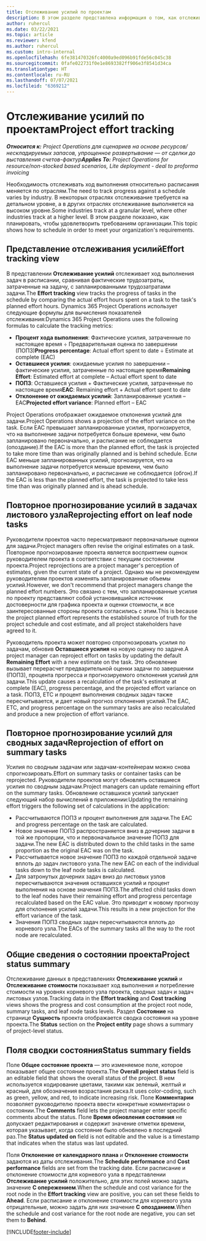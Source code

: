 ```yaml
---
title: Отслеживание усилий по проектам
description: В этом разделе представлена информация о том, как отслеживать усилия по проекту и ход выполнения.
author: ruhercul
ms.date: 03/22/2021
ms.topic: article
ms.reviewer: kfend
ms.author: ruhercul
ms.custom: intro-internal
ms.openlocfilehash: 6fe381470326fc4000a9ed096b91fde56c045c38
ms.sourcegitcommit: 0fafe022731f0e1e8693382ff906e3f8541d34ca
ms.translationtype: HT
ms.contentlocale: ru-RU
ms.lasthandoff: 07/07/2021
ms.locfileid: "6369212"
---
```

# <a name="project-effort-tracking"></a><span data-ttu-id="4d6d2-103">Отслеживание усилий по проектам</span><span class="sxs-lookup"><span data-stu-id="4d6d2-103">Project effort tracking</span></span>

<span data-ttu-id="4d6d2-104">_**Относится к:** Project Operations для сценариев на основе ресурсов/нескладируемых запасов, упрощенное развертывание — от сделки до выставления счетов-фактур_</span><span class="sxs-lookup"><span data-stu-id="4d6d2-104">_**Applies To:** Project Operations for resource/non-stocked based scenarios, Lite deployment - deal to proforma invoicing_</span></span>

<span data-ttu-id="4d6d2-105">Необходимость отслеживать ход выполнения относительно расписания меняется по отраслям.</span><span class="sxs-lookup"><span data-stu-id="4d6d2-105">The need to track progress against a schedule varies by industry.</span></span> <span data-ttu-id="4d6d2-106">В некоторых отраслях отслеживание требуется на детальном уровне, а в других отраслях отслеживание выполняется на высоком уровне.</span><span class="sxs-lookup"><span data-stu-id="4d6d2-106">Some industries track at a granular level, where other industries track at a higher level.</span></span> <span data-ttu-id="4d6d2-107">В этом разделе показано, как планировать, чтобы удовлетворить требованиям организации.</span><span class="sxs-lookup"><span data-stu-id="4d6d2-107">This topic shows how to schedule in order to meet your organization's requirements.</span></span>

## <a name="effort-tracking-view"></a><span data-ttu-id="4d6d2-108">Представление отслеживания усилий</span><span class="sxs-lookup"><span data-stu-id="4d6d2-108">Effort tracking view</span></span>

<span data-ttu-id="4d6d2-109">В представлении **Отслеживание усилий** отслеживает ход выполнения задач в расписании, сравнивая фактические трудозатраты, затраченные на задачу, с запланированными трудозатратами задачи.</span><span class="sxs-lookup"><span data-stu-id="4d6d2-109">The **Effort tracking** view tracks the progress of tasks in the schedule by comparing the actual effort hours spent on a task to the task's planned effort hours.</span></span> <span data-ttu-id="4d6d2-110">Dynamics 365 Project Operations использует следующие формулы для вычисления показателей отслеживания:</span><span class="sxs-lookup"><span data-stu-id="4d6d2-110">Dynamics 365 Project Operations uses the following formulas to calculate the tracking metrics:</span></span>

- <span data-ttu-id="4d6d2-111">**Процент хода выполнения**: Фактические усилия, затраченные по настоящее время ÷ Предварительная оценка по завершении (ПОПЗ)</span><span class="sxs-lookup"><span data-stu-id="4d6d2-111">**Progress percentage**: Actual effort spent to date ÷ Estimate at complete (EAC)</span></span> 
- <span data-ttu-id="4d6d2-112">**Оставшиеся усилия**: ожидаемые усилия по завершении – фактические усилия, затраченные по настоящее время</span><span class="sxs-lookup"><span data-stu-id="4d6d2-112">**Remaining Effort**: Estimated effort at complete – Actual effort spent to date</span></span> 
- <span data-ttu-id="4d6d2-113">**ПОПЗ**: Оставшиеся усилия + Фактические усилия, затраченные по настоящее время</span><span class="sxs-lookup"><span data-stu-id="4d6d2-113">**EAC**: Remaining effort + Actual effort spent to date</span></span> 
- <span data-ttu-id="4d6d2-114">**Отклонение от ожидаемых усилий**: Запланированные усилия – EAC</span><span class="sxs-lookup"><span data-stu-id="4d6d2-114">**Projected effort variance**: Planned effort – EAC</span></span>

<span data-ttu-id="4d6d2-115">Project Operations отображает ожидаемое отклонения усилий для задачи.</span><span class="sxs-lookup"><span data-stu-id="4d6d2-115">Project Operations shows a projection of the effort variance on the task.</span></span> <span data-ttu-id="4d6d2-116">Если EAC превышает запланированные усилия, прогнозируется, что на выполнение задачи потребуется больше времени, чем было запланировано первоначально, и расписание не соблюдается (опоздание).</span><span class="sxs-lookup"><span data-stu-id="4d6d2-116">If the EAC is more than the planned effort, the task is projected to take more time than was originally planned and is behind schedule.</span></span> <span data-ttu-id="4d6d2-117">Если EAC меньше запланированных усилий, прогнозируется, что на выполнение задачи потребуется меньше времени, чем было запланировано первоначально, и расписание не соблюдается (обгон).</span><span class="sxs-lookup"><span data-stu-id="4d6d2-117">If the EAC is less than the planned effort, the task is projected to take less time than was originally planned and is ahead schedule.</span></span>

## <a name="reprojecting-effort-on-leaf-node-tasks"></a><span data-ttu-id="4d6d2-118">Повторное прогнозирование усилий в задачах листового узла</span><span class="sxs-lookup"><span data-stu-id="4d6d2-118">Reprojecting effort on leaf node tasks</span></span>

<span data-ttu-id="4d6d2-119">Руководители проектов часто пересматривают первоначальные оценки для задачи.</span><span class="sxs-lookup"><span data-stu-id="4d6d2-119">Project managers often revise the original estimates on a task.</span></span> <span data-ttu-id="4d6d2-120">Повторное прогнозирование проекта является восприятием оценок руководителем проекта в соответствии с текущим состоянием проекта.</span><span class="sxs-lookup"><span data-stu-id="4d6d2-120">Project reprojections are a project manager's perception of estimates, given the current state of a project.</span></span> <span data-ttu-id="4d6d2-121">Однако мы не рекомендуем руководителям проектов изменять запланированные объемы усилий.</span><span class="sxs-lookup"><span data-stu-id="4d6d2-121">However, we don't recommend that project managers change the planned effort numbers.</span></span> <span data-ttu-id="4d6d2-122">Это связано с тем, что запланированные усилия по проекту представляют собой установившийся источник достоверности для графика проекта и оценки стоимости, и все заинтересованные стороны проекта согласились с этим.</span><span class="sxs-lookup"><span data-stu-id="4d6d2-122">This is because the project planned effort represents the established source of truth for the project schedule and cost estimate, and all project stakeholders have agreed to it.</span></span>

<span data-ttu-id="4d6d2-123">Руководитель проекта может повторно спрогнозировать усилия по задачам, обновив **Оставшиеся усилия** на новую оценку по задаче.</span><span class="sxs-lookup"><span data-stu-id="4d6d2-123">A project manager can reproject effort on tasks by updating the default **Remaining Effort** with a new estimate on the task.</span></span> <span data-ttu-id="4d6d2-124">Это обновление вызывает перерасчет предварительной оценки задачи по завершении (ПОПЗ), процента прогресса и прогнозируемого отклонения усилий для задачи.</span><span class="sxs-lookup"><span data-stu-id="4d6d2-124">This update causes a recalculation of the task's estimate at complete (EAC), progress percentage, and the projected effort variance on a task.</span></span> <span data-ttu-id="4d6d2-125">ПОПЗ, ETC и процент выполнения сводных задач также пересчитывается, и дает новый прогноз отклонения усилий.</span><span class="sxs-lookup"><span data-stu-id="4d6d2-125">The EAC, ETC, and progress percentage on the summary tasks are also recalculated and produce a new projection of effort variance.</span></span>

## <a name="reprojection-of-effort-on-summary-tasks"></a><span data-ttu-id="4d6d2-126">Повторное прогнозирование усилий для сводных задач</span><span class="sxs-lookup"><span data-stu-id="4d6d2-126">Reprojection of effort on summary tasks</span></span>

<span data-ttu-id="4d6d2-127">Усилия по сводным задачам или задачам-контейнерам можно снова спрогнозировать.</span><span class="sxs-lookup"><span data-stu-id="4d6d2-127">Effort on summary tasks or container tasks can be reprojected.</span></span> <span data-ttu-id="4d6d2-128">Руководители проектов могут обновлять оставшиеся усилия по сводным задачам.</span><span class="sxs-lookup"><span data-stu-id="4d6d2-128">Project managers can update remaining effort on the summary tasks.</span></span> <span data-ttu-id="4d6d2-129">Обновление оставшихся усилий запускает следующий набор вычислений в приложении:</span><span class="sxs-lookup"><span data-stu-id="4d6d2-129">Updating the remaining effort triggers the following set of calculations in the application:</span></span>

- <span data-ttu-id="4d6d2-130">Рассчитываются ПОПЗ и процент выполнения для задачи.</span><span class="sxs-lookup"><span data-stu-id="4d6d2-130">The EAC and progress percentage on the task are calculated.</span></span>
- <span data-ttu-id="4d6d2-131">Новое значение ПОПЗ распространяется вниз в дочерние задачи в той же пропорции, что и первоначальное значение ПОПЗ для задачи.</span><span class="sxs-lookup"><span data-stu-id="4d6d2-131">The new EAC is distributed down to the child tasks in the same proportion as the original EAC was on the task.</span></span>
- <span data-ttu-id="4d6d2-132">Рассчитывается новое значение ПОПЗ по каждой отдельной задаче вплоть до задач листового узла.</span><span class="sxs-lookup"><span data-stu-id="4d6d2-132">The new EAC on each of the individual tasks down to the leaf node tasks is calculated.</span></span> 
- <span data-ttu-id="4d6d2-133">Для затронутых дочерних задач вниз до листовых узлов пересчитываются значения оставшихся усилий и процент выполнения на основе значения ПОПЗ.</span><span class="sxs-lookup"><span data-stu-id="4d6d2-133">The affected child tasks down to the leaf nodes have their remaining effort and progress percentage recalculated based on the EAC value.</span></span> <span data-ttu-id="4d6d2-134">Это приводит к новому прогнозу для отклонения усилий задачи.</span><span class="sxs-lookup"><span data-stu-id="4d6d2-134">This results in a new projection for the effort variance of the task.</span></span> 
- <span data-ttu-id="4d6d2-135">Значения ПОПЗ сводных задач пересчитываются вплоть до корневого узла.</span><span class="sxs-lookup"><span data-stu-id="4d6d2-135">The EACs of the summary tasks all the way to the root node are recalculated.</span></span>


## <a name="project-status-summary"></a><span data-ttu-id="4d6d2-136">Общие сведения о состоянии проекта</span><span class="sxs-lookup"><span data-stu-id="4d6d2-136">Project status summary</span></span>

<span data-ttu-id="4d6d2-137">Отслеживание данных в представлениях **Отслеживание усилий** и **Отслеживание стоимости** показывает ход выполнения и потребление стоимости на уровнях корневого узла проекта, сводных задач и задач листовых узлов.</span><span class="sxs-lookup"><span data-stu-id="4d6d2-137">Tracking data in the **Effort tracking** and **Cost tracking** views shows the progress and cost consumption at the project root node, summary tasks, and leaf node tasks levels.</span></span> <span data-ttu-id="4d6d2-138">Раздел **Состояние** на странице **Сущность** проекта отображается сводка состояния на уровне проекта.</span><span class="sxs-lookup"><span data-stu-id="4d6d2-138">The **Status** section on the **Project entity** page shows a summary of project-level status.</span></span>

## <a name="status-summary-fields"></a><span data-ttu-id="4d6d2-139">Поля сводки состояния</span><span class="sxs-lookup"><span data-stu-id="4d6d2-139">Status summary fields</span></span>

<span data-ttu-id="4d6d2-140">Поле **Общее состояние проекта** — это изменяемое поле, которое показывает общее состояние проекта.</span><span class="sxs-lookup"><span data-stu-id="4d6d2-140">The **Overall project status** field is an editable field that shows the overall status of the project.</span></span> <span data-ttu-id="4d6d2-141">В нем используется кодирование цветами, такими как зеленый, желтый и красный, для обозначения возрастания риска.</span><span class="sxs-lookup"><span data-stu-id="4d6d2-141">It uses color-coding, such as green, yellow, and red, to indicate increasing risk.</span></span> <span data-ttu-id="4d6d2-142">Поле **Комментарии** позволяет руководителю проекта ввести конкретные комментарии о состоянии.</span><span class="sxs-lookup"><span data-stu-id="4d6d2-142">The **Comments** field lets the project manager enter specific comments about the status.</span></span> <span data-ttu-id="4d6d2-143">Поле **Время обновления состояния** не допускает редактирования и содержит значение отметки времени, которая указывает, когда состояние было обновлено в последний раз.</span><span class="sxs-lookup"><span data-stu-id="4d6d2-143">The **Status updated on** field is not editable and the value is a timestamp that indicates when the status was last updated.</span></span>

<span data-ttu-id="4d6d2-144">Поля **Отклонение от календарного плана** и **Отклонение стоимости** задаются из даты отслеживания.</span><span class="sxs-lookup"><span data-stu-id="4d6d2-144">The **Schedule performance** and **Cost performance** fields are set from the tracking date.</span></span> <span data-ttu-id="4d6d2-145">Если расписание и отклонение стоимости для корневого узла в представлении **Отслеживание усилий** положительно, для этих полей можно задать значение **С опережением**.</span><span class="sxs-lookup"><span data-stu-id="4d6d2-145">When the schedule and cost variance for the root node in the **Effort tracking** view are positive, you can set these fields to **Ahead**.</span></span> <span data-ttu-id="4d6d2-146">Если расписание и отклонение стоимости для корневого узла отрицательные, можно задать для них значение **С опозданием**.</span><span class="sxs-lookup"><span data-stu-id="4d6d2-146">When the schedule and cost variance for the root node are negative, you can set them to **Behind**.</span></span>


[!INCLUDE[footer-include](../includes/footer-banner.md)]
